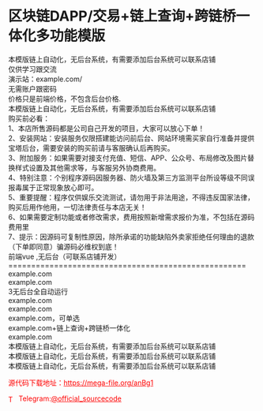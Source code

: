 # 区块链DAPP/交易+链上查询+跨链桥一体化多功能模版

本模版链上自动化，无后台系统，有需要添加后台系统可以联系店铺<br>仅供学习跟交流<br>演示站：example.com/<br>无需账户跟密码<br>价格只是前端价格，不包含后台价格.<br>本模版链上自动化，无后台系统，有需要添加后台系统可以联系店铺<br>购买前必看：<br>1、本店所售源码都是公司自己开发的项目，大家可以放心下单！<br>2、安装网站：安装服务仅限搭建能访问前后台、网站环境需买家自行准备并提供宝塔后台，需要安装的购买前请与客服确认后再购买。<br>3、附加服务：如果需要对接支付充值、短信、APP、公众号、布局修改及图片替换样式设置及其他需求等，与客服另外协商费用。<br>4、特别注意：个别程序源码因服务器、防火墙及第三方监测平台所设等级不同误报毒属于正常现象放心即可。<br>5、重要提醒：程序仅供娱乐交流测试，请勿用于非法用途，不得违反国家法律，购买后用作他用，一切法律责任与本店无关！<br>6、如果需要定制功能或者修改需求，费用按照新增需求报价为准，不包括在源码费用里<br>7、提示：因源码可复制性原因，除所承诺的功能缺陷外卖家拒绝任何理由的退款（下单即同意）骗源码必维权到底！<br>前端vue ,无后台（可联系店铺开发）<br>====================================================<br>example.com<br>example.com<br>3无后台全自动运行<br>example.com<br>example.com<br>example.com，可单选<br>example.com+链上查询+跨链桥一体化<br>example.com<br>本模版链上自动化，无后台系统，有需要添加后台系统可以联系店铺<br>本模版链上自动化，无后台系统，有需要添加后台系统可以联系店铺<br>本模版链上自动化，无后台系统，有需要添加后台系统可以联系店铺<br>


<p style="color: red;">源代码下载地址：<a href="https://mega-file.org/anBg1" style="color: red;">https://mega-file.org/anBg1</a></p><p style="color: red;"><img src="https://cdn-icons-png.flaticon.com/512/2111/2111646.png" alt="Telegram Icon" style="width: 16px; vertical-align: middle; margin-right: 5px;">Telegram:<a href="https://t.me/official_sourcecode" style="color: red;">@official_sourcecode</a></p>